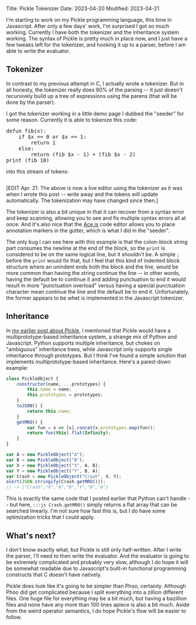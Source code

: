Title: Pickle Tokenizer
Date: 2023-04-20
Modified: 2023-04-21

I'm starting to work on my Pickle programming language, this time in Javascript. After only a few days' work, I'm surprised I got so much working. Currently I have both the tokenizer and the inheritance system working. The syntax of Pickle is pretty much in place now, and I just have a few tweaks left for the tokenizer, and hooking it up to a parser, before I am able to write the evaluator.

## Tokenizer

In contrast to my previous attempt in C, I actually wrote a tokenizer. But in all honesty, the tokenizer really does 90% of the parsing -- it just doesn't recursively build up a tree of expressions using the parens (that will be done by the parser).

I got the tokenizer working in a little demo page I dubbed the "seeder" for some reason. Currently it is able to tokenize this code:

<pre id="picklecode">
defun fib(x):
    if $x == 0 or $x == 1:
        return 1
    else:
        return (fib $x - 1) + (fib $x - 2)
print (fib 10)
</pre>

into this stream of tokens:

<pre id="outputtokens">
</pre>

[EDIT Apr. 21: The above is now a live editor using the tokenizer as it was when I wrote this post -- write away and the tokens will update automatically. The tokenization may have changed since then.]

The tokenizer is also a bit unique in that it can recover from a syntax error and keep scanning, allowing you to see and fix multiple syntax errors all at once. And it's also nice that the [Ace.js](https://ace.c9.io) code editor allows you to place annotation markers in the gutter, which is what I did in the "seeder".

The only bug I can see here with this example is that the colon-block string part consumes the newline at the end of the block, so the `print` is considered to be on the same logical line, but it shouldn't be. A simple `;` before the `print` would fix that, but I feel that this kind of indented block structure where an unindent ends both the block and the line, would be more common than having the string continue the line -- in other words, having the default be to continue it and adding punctuation to end it would result in more "punctuation overload" versus having a special punctuation character mean continue the line and the default be to end it. Unfortunately, the former appears to be whet is implemented in the Javascript tokenizer.

## Inheritance

In [my earlier post about Pickle]({filename}../c/pickles.md), I mentioned that Pickle would have a multiprototype-based inheritance system, a strange mix of Python and Javascript. Python supports multiple inheritance, but chokes on "ambiguous" inheritance trees, while Javascript only supports single inheritance through prototypes. But I think I've found a simple solution that implements multiprototype-based inheritance. Here's a pared-down example:

```js
class PickleObject {
    constructor(name, ...prototypes) {
        this.name = name;
        this.prototypes = prototypes;
    }
    toJSON() {
        return this.name;
    }
    getMRO() {
        var fun = x => [x].concat(x.prototypes.map(fun));
        return fun(this).flat(Infinity);
    }
}

var A = new PickleObject("A");
var B = new PickleObject("B");
var X = new PickleObject("X", A, B);
var Y = new PickleObject("Y", B, A);
var Crash = new PickleObject("Crash", X, Y);
alert(JSON.stringify(Crash.getMRO()));
// -> ["Crash","X","A","B","Y","B","A"]
```

This is exactly the same code that I posted earlier that Python can't handle -- but here, `:::js Crash.getMRO()` simply returns a flat array that can be searched linearly. I'm not sure how fast this is, but I do have some optimization tricks that I could apply.

## What's next?

I don't know exactly what, but Pickle is still only half-written. After I write the parser, I'll need to then write the evaluator. And the evaluator is going to be extremely complicated and probably very slow, although I do hope it will be somewhat readable due to Javascript's built-in functional programming constructs that C doesn't have natively.

Pickle does look like it's going to be simpler than Phoo, certainly. Although Phoo did get complicated because I split everything into a zillion different files. One huge file for everything may be a bit much, but having a bazillion files and none have any more than 100 lines apiece is also a bit much. Aside from the weird operator semantics, I do hope Pickle's flow will be easier to follow.

<script src="https://cdn.jsdelivr.net/npm/ace-builds@1.10.0/src-noconflict/ace.min.js"></script>
<script>
(function() {
function pickleUnescapeChar(c) {
    switch (c) {
        case 'b': return '\b';
        case 't': return '\t';
        case 'n': return '\n';
        case 'v': return '\v';
        case 'f': return '\f';
        case 'r': return '\r';
        case 'a': return '\a';
        case 'o': return '{';
        case 'c': return '}';
        case '\n': return '';
        default: return c;
    }
}
class PickleToken {
    constructor(type, content, start, end, filename = "", message = "") {
        var types = type.split(".");
        this.type = types[0];
        this.subtypes = types.slice(1);
        this.content = content;
        this.start = start;
        this.end = end;
        this.filename = filename;
        this.message = message;
    }
    toJSON() {
        return {
            type: this.type,
            subtypes: this.subtypes,
            content: this.content,
            start: this.start,
            end: this.end,
            filename: this.filename,
            message: this.message
        };
    }
}
class PickleTokenizer {
    constructor(string, filename) {
        this.string = string;
        this.i = 0;
        this.beginning = null;
        this.bi = 0;
        this.filename = filename;
    }
    lineColumn() {
        var before = this.string.slice(0, this.i);
        var doneLines = before.split("\n");
        var line = doneLines.length;
        var col = doneLines.at(-1).length + 1;
        return { line, col };
    }
    test(what) {
        if (typeof what === "string") return this.string.slice(this.i).startsWith(what);
        else if (what instanceof RegExp) return what.test(this.string.slice(this.i));
        else return false;
    }
    chomp(what) {
        if (!this.test(what)) return undefined;
        if (typeof what === "string") {
            this.i += what.length;
            return what;
        }
        else if (what instanceof RegExp) {
            var match = what.exec(this.string.slice(this.i));
            this.i += match[0].length;
            return match;
        }
        else return undefined;
    }
    done() {
        return this.i >= this.string.length;
    }
    peek(i = 0) {
        var j = this.i + i;
        if (j >= this.string.length) return undefined;
        return this.string[j];
    }
    errorToken(message = "") {
        if (this.bi == this.i) this.i++;
        return this.makeToken("error", this.string.slice(this.bi, this.i), message || `unexpected ${this.peek(-1)}`);
    }
    makeToken(type, content, message = "") {
        return new PickleToken(type, content, this.beginning, this.lineColumn(), this.filename, message);
    }
    nextToken() {
        if (this.done()) return undefined;
        this.beginning = this.lineColumn();
        this.bi = this.i;
        if (this.test(/^:\s*\n/)) {
            var i = this.i;
            var lines = [];
            this.chomp(/^:\s*\n/);
            var indent = this.chomp(/^\s+/);
            if (!indent) {
                this.i = i;
                return this.makeToken("error", this.chomp(/^:\s*\n/)[0], "expected indent after colon");
            }
            indent = indent[0];
            var ensure_same = /^([\t ])\1*/.exec(indent);
            if (!ensure_same) return this.makeToken("error", indent, "mix of tabs and spaces indenting block");
            while (true) {
                var line = this.chomp(/^[^\n]*/);
                lines.push(line[0] || "");
                if (!this.chomp("\n")) break;
                if (!this.chomp(indent)) {
                    var b = this.lineColumn();
                    var bi = this.i;
                    var badIndent = this.chomp(/^(((?!\n)\s)*)(?=\S)/);
                    if (badIndent) {
                        if (badIndent[1].length > 0) {
                            this.beginning = b;
                            this.bi = bi;
                            return this.makeToken("error", badIndent[1], "unexpected unindent");
                        }
                        else break;
                    }
                }
            }
            return this.makeToken("string.block", lines.join("\n"));
        }
        const TOKEN_REGEXES = [
            { type: "comment.block", re: /^(?<!#)(###+)(?!#)[\s\S\n\r]*?(?<!#)\1(?!#)/, significant: false },
            { type: "comment.line", re: /^#[^\n]*/, significant: false },
            { type: "paren", re: /^[\(\)\[\]]/, significant: true, groupNum: 0 },
            { type: "space", re: /^(?!\n)\s+/, significant: false },
            { type: "eol", re: /^[;\n]/, significant: true, groupNum: 0 },
            { type: "singleton", re: /^(true|false|nil)/, significant: true, groupNum: 0 },
            { type: "number.complex", re: /^-?[0-9]+(\.[0-9]+)?e[+-]\d+[+-][0-9]+(\.[0-9]+)?e[+-]\d+j/, significant: true, groupNum: 0 },
            { type: "number.rational", re: /^-?[0-9]+\/[0-9]+/, significant: true, groupNum: 0 },
            { type: "number.integer", re: /^-?([1-9][0-9]*|0x[0-9a-f]+|0b[01]+)/i, significant: true, groupNum: 0 },
            { type: "number.float", re: /^-?[0-9]+(\.[0-9]+)?(e[+-]\d+)?/i, significant: true, groupNum: 0 },
            { type: "symbol", re: /^[a-z_][a-z0-9_]*\??/i, significant: true, groupNum: 0 },
            { type: "symbol.operator", re: /^[-~`!@$%^&*_+=[\]|\\:<>,.?/]+/, significant: true, groupNum: 0 },
        ]
        for (var { type, re, significant, groupNum } of TOKEN_REGEXES) {
            if (this.test(re)) {
                var match = this.chomp(re);
                if (significant) return this.makeToken(type, match[groupNum]);
                else return this.nextToken();
            }
        }
        // Try strings
        if (this.test("{")) {
            var j = 0, depth = 0, string = "";
            do {
                var ch = this.peek(j);
                if (ch == undefined) return this.errorToken("unclosed {");
                if (ch == "{") depth++;
                else if (ch == "}") depth--;
                string += ch;
                j++;
            } while (depth > 0);
            this.i += j;
            return this.makeToken("string.curly", string.slice(1, -1));
        }
        else if (this.test(/^['"]/)) {
            var q = this.chomp(/^['"]/)[0];
            var j = 0, string = "";
            while (true) {
                var ch = this.peek(j);
                // newlines must be backslash escaped
                if (ch == undefined || ch == "\n") {
                    this.i += j;
                    return this.errorToken("unterminated string");
                }
                else if (ch == "\\") {
                    ch = pickleUnescapeChar(this.peek(j + 1));
                    j++;
                }
                else if (ch == q) break;
                string += ch;
                j++;
            }
            this.i += j + 1;
            return this.makeToken("string.quote", string);
        }
        return this.errorToken();
    }
}
const SEL = s => document.querySelector(s);
ace.config.set('basePath', 'https://cdn.jsdelivr.net/npm/ace-builds@1.10.0/src-noconflict/');
var editor = ace.edit("picklecode", { maxLines: 20 });
function output(x) {
    SEL("#outputtokens").innerHTML += x;
}
function clearOutput() {
    SEL("#outputtokens").innerHTML = "";
}
function foobar() {
    var tokenizer = new PickleTokenizer(editor.getValue());
    var annotations = [];
    clearOutput();
    try {
        while (!tokenizer.done()) {
            var oldi = tokenizer.i;
            var tok = tokenizer.nextToken();
            if (tok) {
                if (tok.type == "error") {
                    annotations.push({
                        row: tok.start.line - 1,
                        column: tok.start.col,
                        text: tok.message + (tok.content ? `: ${tok.content}` : ""),
                        type: "error",
                    });
                }
                output(`[${tok.start.line}:${tok.start.col} - ${tok.end.line}:${tok.end.col}]\t${tok.type} ${tok.subtypes.length > 0 ? "(" + tok.subtypes.join(",") + ")" : ""}\t${JSON.stringify(tok.content)}\t${tok.message}\n`);
            }
            if (tokenizer.i == oldi) throw new Error("Tokenizer error");
        }
    } catch (e) {
        output(`<span style="color:red">${e}\n${e.stack}</span>`)
        console.error(e);
    }
    editor.getSession().setAnnotations(annotations);
}
editor.getSession().on('change', foobar);
foobar();
// Dark/light theme
const dmmq = window.matchMedia('(prefers-color-scheme: dark)');
function darkLight() {
    if (dmmq.matches) editor.setTheme("ace/theme/terminal");
    else editor.setTheme("ace/theme/chrome");
}
darkLight();
dmmq.addEventListener("change", darkLight);
})();
</script>
